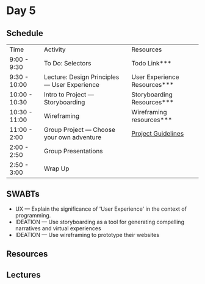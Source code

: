 # Day 5

## Schedule

<table>
    <tr>
        <td>Time</td>
        <td>Activity</td>
        <td>Resources</td>
    </tr>
    <tr>
        <td>9:00 - 9:30</td>
        <td> To Do: Selectors</td>
        <td>
            Todo Link***
        </td>
    </tr>
        <tr>
        <td>9:30 - 10:00</td>
        <td> Lecture: Design Principles — User Experience </td>
        <td>
            User Experience Resources***
        </td>
    </tr>
    <tr>
        <td>10:00 - 10:30</td>
        <td> Intro to Project — Storyboarding </td>
        <td>
            Storyboarding Resources***
        </td>
    </tr>
    <tr>
        <td>10:30 - 11:00</td>
        <td> Wireframing </td>
        <td>
            Wireframing resources***
        </td>
    </tr>
    <tr>
        <td>11:00 - 2:00</td>
        <td> Group Project — Choose your own adventure </td>
        <td> <a href="http://www.w3schools.com">Project Guidelines</a> 
        </td>
    </tr>
    <tr>
        <td>2:00 - 2:50</td>
        <td> Group Presentations </td>
        <td>
        </td>
    </tr>
    <tr>
        <td>2:50 - 3:00</td>
        <td> Wrap Up </td>
        <td>
        </td>
    </tr>
    
</table>

## SWABTs
* UX — Explain the significance of 'User Experience' in the context of programming. 
* IDEATION — Use storyboarding as a tool for generating compelling narratives and virtual experiences 
* IDEATION — Use wireframing to prototype their websites

## Resources

## Lectures
